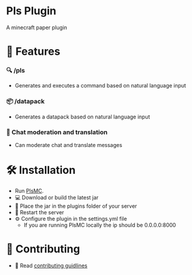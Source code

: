 # Pls Plugin
A minecraft paper plugin

# 🌟 Features

### 🔍 /pls
- Generates and executes a command based on natural language input

### 📦 /datapack
- Generates a datapack based on natural language input

### 💬 Chat moderation and translation
- Can moderate chat and translate messages

# 🛠️ Installation
- Run [PlsMC](https://github.com/MxDkl/PlsMC).
- 💻 Download or build the latest jar
- 📁 Place the jar in the plugins folder of your server
- 🔄 Restart the server
- ⚙️ Configure the plugin in the settings.yml file
  - If you are running PlsMC locally the ip should be 0.0.0.0:8000

# 👥 Contributing
- 📖 Read [contributing guidlines](CONTRIBUTING.md)
